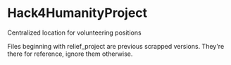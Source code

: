 # Hack4HumanityProject
Centralized location for volunteering positions

Files beginning with relief_project are previous scrapped versions. They're there for reference, ignore them otherwise.
